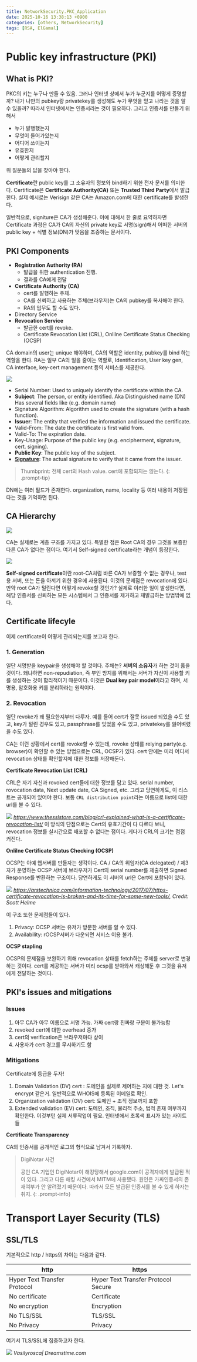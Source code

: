 ```yaml
---
title: NetworkSecurity.PKC_Application
date: 2025-10-16 13:38:13 +0900
categories: [others, NetworkSecurity]
tags: [RSA, ElGamal]    
---
```



# Public key infrastructure (PKI)

## What is PKI?

PKC의 키는 누구나 만들 수 있음. 그러나 인터넷 상에서 누가 누군지를 어떻게 증명할까?
내가 나만의 pubkey랑 privatekey를 생성해도 누가 무엇을 믿고 나라는 것을 알 수 있을까?
따라서 인터넷에서는 인증서라는 것이 필요하다.
그리고 인증서를 만들기 위해서
- 누가 발행했는지
- 무엇이 들어가있는지
- 어디어 쓰이는지
- 유효한지
- 어떻게 관리할지

위 질문들의 답을 찾아야 한다.


**Certificate**란 public key를 그 소유자의 정보와 bind하기 위한 전자 문서를 의미한다.
Certificate은 **Certificate Authority(CA)** 또는 **Trusted Third Party**에서 발급한다.
실제 예시로는 Verisign 같은 CA는 Amazon.com에 대한 certificate를 발생한다.

일반적으로, signiture은 CA가 생성해준다.
이에 대해서 한 줄로 요약하자면 Certificate 과정은 CA가 CA의 자신의 private key로 서명(sign)해서 어떠한 서버의 public key + 식별 정보(DN)가 맞음을 조증하는 문서이다.

## PKI Components

- **Registration Authority (RA)**
  - 발급을 위한 authentication 진행.
  - 결과를 CA에게 전달
- **Certificate Authority (CA)**
  - cert를 발행하는 주체.
  - CA를 신뢰하고 사용하는 주체(브라우저)는 CA의 pubkey를 복사해야 한다.
  - RA의 업무도 할 수도 있다.
- Directory Service  
- **Revocation Service**
  - 발급한 cert를 revoke.
  - Certificate Revocation List (CRL), Onlilne Certificate Status Checking (OCSP)


CA domain의 user는 unique 해야하며, CA의 역할은 identity, pubkey를 bind 하는 역할을 한다.
RA는 일부 CA의 일을 줄이는 역할로, Identification, User key gen, CA interface, key-cert management 등의 서비스를 제공한다.

![](/assets/blog/pkc-application/0.png)

* Serial Number: Used to uniquely identify the certificate within the CA.
* **Subject**: The person, or entity identified. Aka Distinguished name (DN)
  Has several fields like (e.g. domain name)
* Signature Algorithm: Algorithm used to create the signature (with a hash function).
* **Issuer**: The entity that verified the information and issued the certificate.
* Valid-From: The date the certificate is first valid from.
* Valid-To: The expiration date.
* Key-Usage: Purpose of the public key (e.g. encipherment, signature, cert. signing).
* **Public Key**: The public key of the subject.
* <ins>**Signature**</ins>: The actual signature to verify that it came from the issuer.

> Thumbprint: 전체 cert의 Hash value. cert에 포함되지는 않는다.
{: .prompt-tip}

DN에는 여러 필드가 존재한다. organization, name, locality 등 여러 내용이 저장된다는 것을 기억하면 된다.


## CA Hierarchy

![](/assets/blog/pkc-application/1.png)

CA는 실제로는 계층 구조를 가지고 있다. 특별한 점은 Root CA의 경우 그것을 보증한 다른 CA가 없다는 점이다.
여기서 Self-signed certificate라는 개념이 등장한다.

![](/assets/blog/pkc-application/2.png)


**Self-signed certificate**이란 root-CA처럼 바른 CA가 보증할 수 없는 경우나, test용 서버, 또는 돈을 아끼기 위한 경우에 사용된다.
이것의 문제점은 revocation에 있다. 만약 root CA가 털린다면 어떻게 revoke할 것인가?
실제로 이러한 일이 발생한다면, 해당 인증서를 신뢰하는 모든 시스템에서 그 인증서를 제거하고 재발급하는 방법밖에 없다.

## Certificate lifecyle

이제 certificate이 어떻게 관리되는지를 보고자 한다.

### 1. Generation

일단 서명받을 keypair을 생성해야 할 것이다.
주체는? **서버의 소유자**가 하는 것이 옳을 것이다. 왜냐하면 non-repudiation, 즉 부인 방지를 위해서는 서버가 자신이 사용할 키를 생성하는 것이 합리적이기 때문이다.
이것은 **Dual key pair model**이라고 하며, 서명용, 암호화용 키를 분리하라는 원칙이다.

### 2. Revocation

일단 revoke가 왜 필요한지부터 다루자.
예를 들어 cert가 잘못 issued 되었을 수도 있고, key가 털린 경우도 있고, passphrase를 잊었을 수도 있고, privatekey를 잃어벼렸을 수도 있다.

CA는 이런 상황에서 cert를 revoke할 수 있는데,
rovoke 상태를 relying party(e.g. browser)이 확인할 수 있는 방법으로는 CRL, OCSP가 있다.
cert 안에는 미리 어디서 revocation 상태를 확인할지에 대한 정보를 저장해둔다.

**Certificate Revocation List (CRL)**

CRL은 자기 자신과 rovoked cert들에 대한 정보를 담고 있다.
serial number, rovocation data, Next update date, CA Signed, etc.
그리고 당연하게도, 이 리스트는 공개되어 있어야 한다. 보통 `CRL distribution point`라는 이름으로 list에 대한 url를 볼 수 있다.

![](/assets/blog/pkc-application/3.png)
_https://www.thesslstore.com/blog/crl-explained-what-is-a-certificate-revocation-list/_
이 방식의 단점으로는 Cert의 유효기간이 다 다르다 보니, revocation 정보를 실시간으로 배포할 수 없다는 점이다. 게다가 CRL의 크기는 점점 커진다.


**Onlilne Certificate Status Checking (OCSP)**

OCSP는 아예 웹서버를 만들자는 생각이다. CA / CA의 위임자(CA delegated) / 제3자가 운영하는 OCSP 서버에 브라우저가 Cert의 serial number를 제출하면 Signed Response를 반환하는 구조이다.
당연하게도 이 서버의 url은 Cert에 포함되어 있다.

![](/assets/blog/pkc-application/4.png)
_https://arstechnica.com/information-technology/2017/07/https-certificate-revocation-is-broken-and-its-time-for-some-new-tools/, Credit: Scott Helme_

이 구조 또한 문제점들이 있다. <br>

1. Privacy: OCSP 서버는 유저가 방문한 서버를 알 수 있다.
2. Availability: rOCSP서버가 다운되면 서비스 이용 불가.


**OCSP stapling**

OCSP의 문제점을 보완하기 위해 revocation 상태를 fetch하는 주체를 server로 변경하는 것이다. cert를 제공하는 서버가 미리 ocsp를 받아와서 캐싱해둔 후 그것을 유저에게 전달하는 것이다. 


##  PKI's issues and mitigations

### Issues

1. 아무 CA가 아무 이름으로 서명 가능. 가짜 cert랑 진짜랑 구분이 불가능함
2. revoked cert에 대한 overhead 증가
3. cert의 verification은 브라우저마다 상이
4. 사용자가 cert 경고를 무시하기도 함

### Mitigations

Certificate에 등급을 두자!

1. Domain Validation (DV) cert : 도메인을 실제로 제어하는 지에 대한 것. Let's encrypt 같은거.
  일반적으로 WHOIS에 등록된 이메일로 확인.
2. Organization validation (OV) cert: 도메인 + 조직 정보까지 포함
3. Extended validation (EV) cert: 도메인, 조직, 물리적 주소, 법적 존재 여부까지 확인한다. 이것부턴 실제 서류작업이 필요.
  인터넷에서 초록색 표시가 있는 사이트들

**Certificate Transparency**

CA의 인증서를 공개적인 로그의 형식으로 남겨서 기록하자.

> DigiNotar 사건
>
> 공인 CA 기업인 DigiNotar이 해킹당해서 google.com이 공격자에게 발급된 적이 있다.
> 그리고 다른 해킹 사건에서 MITM에 사용됐다. 
> 원인은 가짜인증서의 존재여부가 안 알려졌기 때문이다.
> 따라서 모든 발급된 인증서를 볼 수 있게 하자는 취지.
{: .prompt-info}


# Transport Layer Security (TLS)

## SSL/TLS

기본적으로 http / https의 차이는 다음과 같다.

| http                         | https                               |
| ---------------------------- | ----------------------------------- |
| Hyper Text Transfer Protocol | Hyper Text Transfer Protocol Secure |
| No certificate               | Certificate                         |
| No encryption                | Encryption                          |
| No TLS/SSL                   | TLS/SSL                             |
| No Privacy                   | Privacy                             |

여기서 TLS/SSL에 집중하고자 한다.

![](/assets/blog/pkc-application/5.jpg)
_Vasilyrosca| Dreamstime.com_